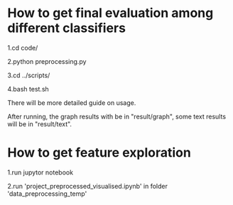 # How to get final evaluation among different classifiers

1.cd code/

2.python preprocessing.py

3.cd ../scripts/

4.bash test.sh

There will be more detailed guide on usage.

After running, the graph results with be in "result/graph", some text results will be in "result/text".

# How to get feature exploration

1.run jupytor notebook

2.run 'project_preprocessed_visualised.ipynb' in folder 'data_preprocessing_temp'
